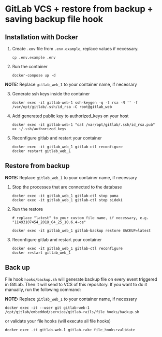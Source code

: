 # GitLab VCS + restore from backup + saving backup file hook

## Installation with Docker

1. Create `.env` file from `.env.example`, replace values if necessary.
   ```shell
   cp .env.example .env
   ```
2. Run the container
   ```shell
   docker-compose up -d
   ```
**NOTE:**
Replace `gitlab_web_1` to your container name, if necessary

3. Generate ssh keys inside the container
   ```shell
   docker exec -it gitlab-web-1 ssh-keygen -q -t rsa -N '' -f /var/opt/gitlab/.ssh/id_rsa -C root@gitlab_web
   ```
4. Add generated public key to authorized_keys on your host
   ```shell
   docker exec -it gitlab-web-1 "cat /var/opt/gitlab/.ssh/id_rsa.pub" >> ~/.ssh/authorized_keys
   ```
   
5. Reconfigure gitlab and restart your container

   ```shell
   docker exec -it gitlab_web_1 gitlab-ctl reconfigure
   docker restart gitlab_web_1
   ```

## Restore from backup

**NOTE:**
Replace `gitlab_web_1` to your container name, if necessary

1. Stop the processes that are connected to the database 
   ```shell
   docker exec -it gitlab_web_1 gitlab-ctl stop puma
   docker exec -it gitlab_web_1 gitlab-ctl stop sideki
   ```
2. Run the restore
   ```shell
   # replace "latest" to your custom file name, if necessary, e.g. "11493107454_2018_04_25_10.6.4-ce"
   
   docker exec -it gitlab_web_1 gitlab-backup restore BACKUP=latest
   ```
3. Reconfigure gitlab and restart your container

   ```shell
   docker exec -it gitlab_web_1 gitlab-ctl reconfigure
   docker restart gitlab_web_1
   ```

## Back up

File hook `hooks/backup.sh` will generate backup file on every event triggered in GitLab. Then it will send to VCS of this repository. If you want to do it manually, run the following command:

**NOTE:**
Replace `gitlab_web_1` to your container name, if necessary
```shell
docker exec -it --user git gitlab-web-1 /opt/gitlab/embedded/service/gitlab-rails/file_hooks/backup.sh
```
or validate your file hooks (will execute all file hooks)

```shell
docker exec -it gitlab-web-1 gitlab-rake file_hooks:validate
```
